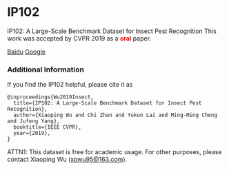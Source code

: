 # IP102
IP102: A Large-Scale Benchmark Dataset for Insect Pest Recognition
This work was accepted by CVPR 2019 as a <font color='red'>**oral**</font> paper.

[Baidu]()
[Google]()

### Additional Information
If you find the IP102 helpful, please cite it as
```
@inproceedings{Wu2019Insect,
  title={IP102: A Large-Scale Benchmark Dataset for Insect Pest Recognition},
  author={Xiaoping Wu and Chi Zhan and Yukun Lai and Ming-Ming Cheng and Jufeng Yang},
  booktitle={IEEE CVPR},
  year={2019},
}
```

ATTN1: This dataset is free for academic usage. For other purposes, please contact Xiaoping Wu (xpwu95@163.com).
